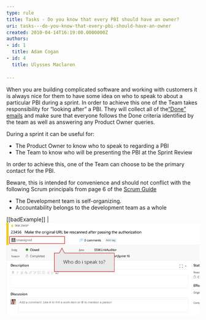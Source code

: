 ```yaml
---
type: rule
title: Tasks - Do you know that every PBI should have an owner?
uri: tasks---do-you-know-that-every-pbi-should-have-an-owner
created: 2010-04-14T16:19:00.0000000Z
authors:
- id: 1
  title: Adam Cogan
- id: 4
  title: Ulysses Maclaren

---
```


When you are building complicated software and working with customers it is always nice for them to have some idea on who to speak to about a particular PBI during a sprint. In order to achieve this one of the Team takes responsibility for “looking after” a PBI. They will collect all of the[“Done” emails](/_layouts/15/FIXUPREDIRECT.ASPX?WebId=3dfc0e07-e23a-4cbb-aac2-e778b71166a2&TermSetId=07da3ddf-0924-4cd2-a6d4-a4809ae20160&TermId=29d5ca5d-c191-475f-8db2-0086c44ca46c) and make sure that everyone follows the Done criteria identified by the team as well as answering any Product Owner queries.
 
During a sprint it can be useful for:

- The Product Owner to know who to speak to regarding a PBI
- The Team to know who will be presenting the PBI at the Sprint Review


In order to achieve this, one of the Team can choose to be the primary contact for the PBI.

Beware, this is intended for convenience and should not conflict with the following Scrum principals from page 6 of the [Scrum Guide](/Pages/Scrumguide.aspx)

- The Development team is self-organizing.
- Accountability belongs to the development team as a whole

[[badExample]]
| ![The Product Owner is not sure who to speak to![image](UserStoryOwner_Good.png)](UserStoryOwner_Bad.png)
